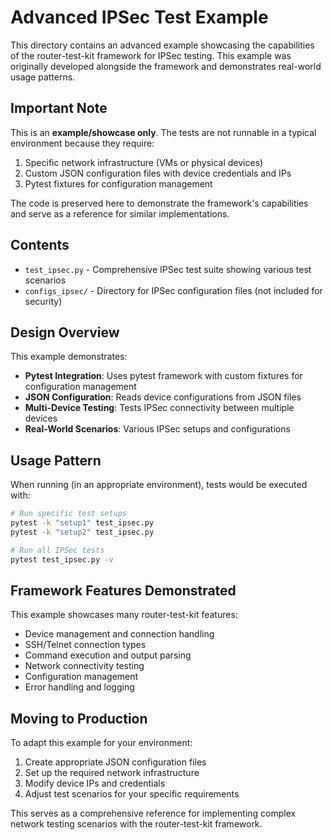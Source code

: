 # Advanced IPSec Test Example

This directory contains an advanced example showcasing the capabilities of the router-test-kit framework for IPSec testing. This example was originally developed alongside the framework and demonstrates real-world usage patterns.

## Important Note

This is an **example/showcase only**. The tests are not runnable in a typical environment because they require:

1. Specific network infrastructure (VMs or physical devices)
2. Custom JSON configuration files with device credentials and IPs
3. Pytest fixtures for configuration management

The code is preserved here to demonstrate the framework's capabilities and serve as a reference for similar implementations.

## Contents

- `test_ipsec.py` - Comprehensive IPSec test suite showing various test scenarios
- `configs_ipsec/` - Directory for IPSec configuration files (not included for security)

## Design Overview

This example demonstrates:

- **Pytest Integration**: Uses pytest framework with custom fixtures for configuration management
- **JSON Configuration**: Reads device configurations from JSON files
- **Multi-Device Testing**: Tests IPSec connectivity between multiple devices
- **Real-World Scenarios**: Various IPSec setups and configurations

## Usage Pattern

When running (in an appropriate environment), tests would be executed with:

```bash
# Run specific test setups
pytest -k "setup1" test_ipsec.py
pytest -k "setup2" test_ipsec.py

# Run all IPSec tests
pytest test_ipsec.py -v
```

## Framework Features Demonstrated

This example showcases many router-test-kit features:

- Device management and connection handling
- SSH/Telnet connection types
- Command execution and output parsing
- Network connectivity testing
- Configuration management
- Error handling and logging

## Moving to Production

To adapt this example for your environment:

1. Create appropriate JSON configuration files
2. Set up the required network infrastructure
3. Modify device IPs and credentials
4. Adjust test scenarios for your specific requirements

This serves as a comprehensive reference for implementing complex network testing scenarios with the router-test-kit framework.
